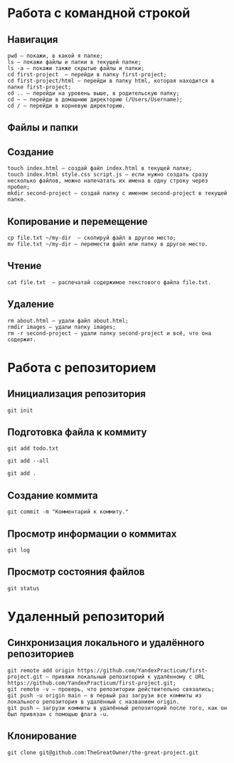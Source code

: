 # Работа с командной строкой
## Навигация
```
pwd — покажи, в какой я папке;
ls — покажи файлы и папки в текущей папке;
ls -a — покажи также скрытые файлы и папки;
cd first-project  — перейди в папку first-project;
cd first-project/html — перейди в папку html, которая находится в папке first-project;
cd .. — перейди на уровень выше, в родительскую папку;
cd ~ — перейди в домашнюю директорию (/Users/Username);
cd / — перейди в корневую директорию.
```
## **Файлы и папки**
## Создание
```
touch index.html — создай файл index.html в текущей папке;
touch index.html style.css script.js — если нужно создать сразу несколько файлов, можно напечатать их имена в одну строку через пробел;
mkdir second-project — создай папку с именем second-project в текущей папке.
```
## Копирование и перемещение
```
cp file.txt ~/my-dir  — скопируй файл в другое место;
mv file.txt ~/my-dir — перемести файл или папку в другое место.
```
## Чтение
```
cat file.txt  — распечатай содержимое текстового файла file.txt.
```
## Удаление
```
rm about.html — удали файл about.html;
rmdir images — удали папку images;
rm -r second-project — удали папку second-project и всё, что она содержит.
```


# Работа с репозиторием
## Инициализация репозитория
```
git init
```
## Подготовка файла к коммиту

```
git add todo.txt
```
```
git add --all
```
```
git add .
```
## Создание коммита
```
git commit -m "Комментарий к коммиту."
```
## Просмотр информации о коммитах
```
git log
```
## Просмотр состояния файлов
```
git status
```


# Удаленный репозиторий
## Синхронизация локального и удалённого репозиториев
```
git remote add origin https://github.com/YandexPracticum/first-project.git — привяжи локальный репозиторий к удалённому с URL https://github.com/YandexPracticum/first-project.git;
git remote -v — проверь, что репозитории действительно связались;
git push -u origin main — в первый раз загрузи все коммиты из локального репозитория в удалённый с названием origin.
git push — загрузи коммиты в удалённый репозиторий после того, как он был привязан с помощью флага -u.
```
## Клонирование
```
git clone git@github.com:TheGreatOwner/the-great-project.git
```